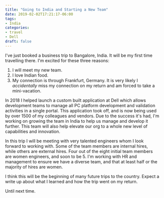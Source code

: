 ```yaml
---
title: "Going to India and Starting a New Team"
date: 2019-02-02T17:21:17-06:00
tags:
- India
categories:
- travel
- Dell
draft: false
---
```


I've just booked a business trip to Bangalore, India. It will be my first time travelling there. I'm excited for these three reasons:

1. I will meet my new team.
2. I love Indian food.
3. My connection is through Frankfurt, Germany. It is very likely I *accidentally* miss my connection on my return and am forced to take a mini-vacation.

In 2018 I helped launch a custom built application at Dell which allows development teams to manage all PC platform development and validation activities in a single portal. This application took off, and is now being used by over 1500 of my colleagues and vendors. Due to the success it's had, I'm working on growing the team in India to help us manage and develop it further. This team will also help elevate our org to a whole new level of capabilities and innovation.

In this trip I will be meeting with very talented engineers whom I look forward to working with. Some of the team members are internal hires, while others are external hires. Four out of the eight initial team members are women engineers, and soon to be 5. I'm working with HR and management to ensure we have a diverse team, and that at least half or the majority of hires are women.

I think this will be the beginning of many future trips to the country. Expect a write up about what I learned and how the trip went on my return. 

Until next time.
